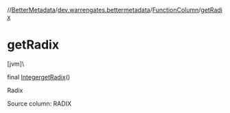 //[BetterMetadata](../../../index.md)/[dev.warrengates.bettermetadata](../index.md)/[FunctionColumn](index.md)/[getRadix](get-radix.md)

# getRadix

[jvm]\

final [Integer](https://docs.oracle.com/javase/8/docs/api/java/lang/Integer.html)[getRadix](get-radix.md)()

Radix

Source column: RADIX
